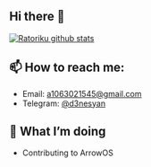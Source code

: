 ## Hi there 👋

[![Ratoriku github stats](https://github-readme-stats.vercel.app/api?username=ratoriku)](https://github.com/Ratoriku)

## 📫 How to reach me:
 - Email: a1063021545@gmail.com
 - Telegram: [@d3nesyan](https://t.me/d3nesyan)

## 🔭 What I’m doing
 - Contributing to ArrowOS

<!--
**Ratoriku/Ratoriku** is a ✨ _special_ ✨ repository because its `README.md` (this file) appears on your GitHub profile.

Here are some ideas to get you started:

- 🔭 I’m currently working on ...
- 🌱 I’m currently learning ...
- 👯 I’m looking to collaborate on ...
- 🤔 I’m looking for help with ...
- 💬 Ask me about ...
- 📫 How to reach me: ...
- 😄 Pronouns: ...
- ⚡ Fun fact: ...
-->
